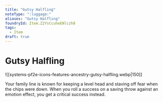 ```yaml
---
title: "Gutsy Halfling"
noteType: ":luggage:"
aliases: "Gutsy Halfling"
foundryId: Item.Z2YsCcuheENlczh8
tags:
  - Item
draft: true
---
```


# Gutsy Halfling
![[systems-pf2e-icons-features-ancestry-gutsy-halfling.webp|150]]

Your family line is known for keeping a level head and staving off fear when the chips were down. When you roll a success on a saving throw against an emotion effect, you get a critical success instead.
